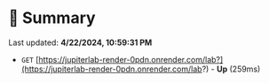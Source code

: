 # 📖 Summary
Last updated: **4/22/2024, 10:59:31 PM**

- `GET` [https://jupiterlab-render-0pdn.onrender.com/lab?](https://jupiterlab-render-0pdn.onrender.com/lab?) - **Up** (259ms)
